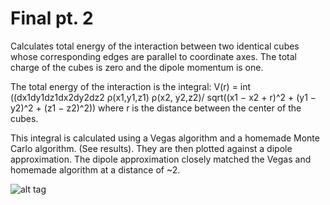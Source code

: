 # Final pt. 2
Calculates total energy of the interaction between two identical cubes whose corresponding edges are parallel to coordinate axes.
The total charge of the cubes is zero and the dipole momentum is one.

The total energy of the interaction is the integral: V(r) = int ((dx1dy1dz1dx2dy2dz2 ρ(x1,y1,z1) ρ(x2, y2,z2)/ sqrt((x1 − x2 + r)^2 + (y1 − y2)^2 + (z1 − z2)^2)) where r is the distance between the center of the cubes.

This integral is calculated using a Vegas algorithm and a homemade Monte Carlo algorithm. (See results). They are then plotted against a dipole approximation. The dipole approximation closely matched the Vegas and homemade algorithm at a distance of ~2.

![alt tag](https://github.com/matthewignal/fin2/blob/master/plot.png)
